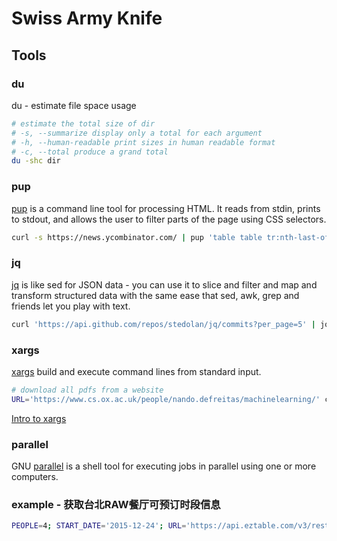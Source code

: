# Swiss Army Knife

## Tools

### du

du - estimate file space usage

```zsh
# estimate the total size of dir
# -s, --summarize display only a total for each argument
# -h, --human-readable print sizes in human readable format
# -c, --total produce a grand total
du -shc dir
```

### pup

[pup](https://github.com/EricChiang/pup) is a command line tool for processing HTML. It reads from stdin, prints to stdout, and allows the user to filter parts of the page using CSS selectors.

```zsh
curl -s https://news.ycombinator.com/ | pup 'table table tr:nth-last-of-type(n+2) td.title a'
```

### jq

[jq](https://stedolan.github.io/jq/) is like sed for JSON data - you can use it to slice and filter and map and transform structured data with the same ease that sed, awk, grep and friends let you play with text.

```zsh
curl 'https://api.github.com/repos/stedolan/jq/commits?per_page=5' | jq '.[0] | {message: .commit.message, name: .commit.committer.name}'
```

### xargs

[xargs](http://linux.die.net/man/1/xargs) build and execute command lines from standard input.

```zsh
# download all pdfs from a website
URL='https://www.cs.ox.ac.uk/people/nando.defreitas/machinelearning/' curl -s $URL | pup 'a attr{href}' | grep pdf | xargs -I {} wget $URL{}
```

[Intro to xargs](https://www.youtube.com/watch?v=8kAB_VgokMY)

### parallel

GNU [parallel](https://www.gnu.org/software/parallel/) is a shell tool for executing jobs in parallel using one or more computers.

### example - 获取台北RAW餐厅可预订时段信息

```zsh
PEOPLE=4; START_DATE='2015-12-24'; URL='https://api.eztable.com/v3/restaurants/2128/quotas?date=%s&people=%s&premium=true\n'; seq 0 10 | xargs -I {} date -d $START_DATE" {} days" +%Y-%m-%d | xargs -I {} printf $URL {} $PEOPLE | parallel "curl -s {} | jq '.premium_quotas[] | select(.availability==true) | {datetime: .datetime, purchase_link: .purchase_link}'"
```
